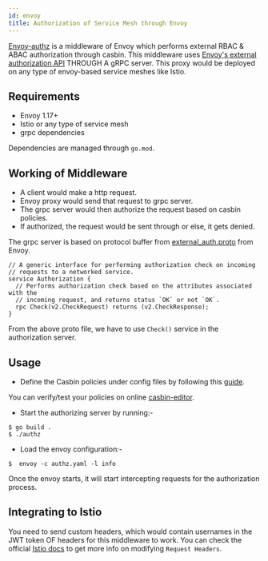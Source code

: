 ```yaml
---
id: envoy
title: Authorization of Service Mesh through Envoy
---
```

[Envoy-authz](https://github.com/casbin/envoy-authz) is a middleware of Envoy which performs external RBAC & ABAC authorization through casbin. This middleware uses [Envoy's external authorization API](https://www.envoyproxy.io/docs/envoy/latest/intro/arch_overview/security/ext_authz_filter.html) THROUGH A gRPC server. This proxy would be deployed on any type of envoy-based service meshes like Istio.

## Requirements

- Envoy 1.17+ 
- Istio or any type of service mesh
- grpc dependencies

Dependencies are managed through `go.mod`.

## Working of Middleware

- A client would make a http request.
- Envoy proxy would send that request to grpc server.
- The grpc server would then authorize the request based on casbin policies.
- If authorized, the request would be sent through or else, it gets denied.

The grpc server is based on protocol buffer from [external_auth.proto](https://github.com/envoyproxy/envoy/blob/master/api/envoy/service/auth/v2alpha/external_auth.proto) from Envoy.

```
// A generic interface for performing authorization check on incoming
// requests to a networked service.
service Authorization {
  // Performs authorization check based on the attributes associated with the
  // incoming request, and returns status `OK` or not `OK`.
  rpc Check(v2.CheckRequest) returns (v2.CheckResponse);
}
```
From the above proto file, we have to use `Check()` service in the authorization server.

## Usage
- Define the Casbin policies under config files by following this [guide](https://casbin.org/docs/en/how-it-works).

You can verify/test your policies on online [casbin-editor](https://casbin.org/editor/).

- Start the authorizing server by running:-
```
$ go build .
$ ./authz 
```
- Load the envoy configuration:-
```
$  envoy -c authz.yaml -l info
```
Once the envoy starts, it will start intercepting requests for the authorization process.

## Integrating to Istio
You need to send custom headers, which would contain usernames in the JWT token OF headers for this middleware to work. You can check the official [Istio docs](https://istio.io/v1.4/docs/tasks/policy-enforcement/control-headers/) to get more info on modifying `Request Headers`.